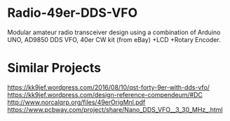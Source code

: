 # Radio-49er-DDS-VFO
Modular amateur radio transceiver design using a combination of Arduino UNO, AD9850 DDS VFO, 40er CW kit (from eBay) +LCD +Rotary Encoder.

# Similar Projects
https://kk9jef.wordpress.com/2016/08/10/qst-forty-9er-with-dds-vfo/
https://kk9jef.wordpress.com/design-reference-compendeum/#DC
http://www.norcalqrp.org/files/49erOrigMnl.pdf
https://www.pcbway.com/project/share/Nano_DDS_VFO__3_30_MHz_.html
